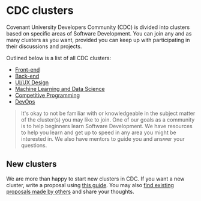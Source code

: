 # CDC clusters
Covenant University Developers Community (CDC) is divided into clusters based on specific areas of Software Development. You can join any and as many clusters as you want, provided you can keep up with participating in their discussions and projects.

Outlined below is a list of all CDC clusters:
- [Front-end](clusters/front-end.md)
- [Back-end](clusters/back-end.md)
- [UI/UX Design](clusters/ui-ux.md)
- [Machine Learning and Data Science](clusters/ml-ds.md)
- [Competitive Programming](clusters/comp-prog.md)
- [DevOps](clusters/devops.md)

> It's okay to not be familiar with or knowledgeable in the subject matter of the cluster(s) you may like to join. One of our goals as a community is to help beginners learn Software Development. We have resources to help you learn and get up to speed in any area you might be interested in. We also have mentors to guide you and answer your questions.

## New clusters
We are more than happy to start new clusters in CDC. If you want a new cluster, write a proposal using [this guide](new-cluster.md). You may also [find existing proposals made by others](https://github.com/cudevgroup/clusters/issues) and share your thoughts.